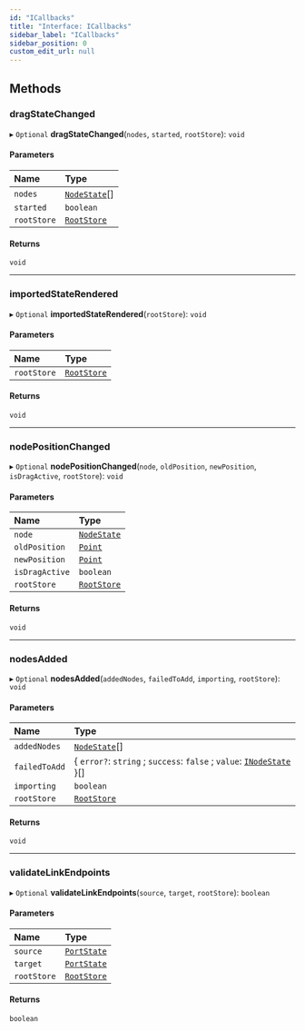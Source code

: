 ```yaml
---
id: "ICallbacks"
title: "Interface: ICallbacks"
sidebar_label: "ICallbacks"
sidebar_position: 0
custom_edit_url: null
---
```


## Methods

### dragStateChanged

▸ `Optional` **dragStateChanged**(`nodes`, `started`, `rootStore`): `void`

#### Parameters

| Name | Type |
| :------ | :------ |
| `nodes` | [`NodeState`](../classes/NodeState.md)[] |
| `started` | `boolean` |
| `rootStore` | [`RootStore`](../classes/RootStore.md) |

#### Returns

`void`

___

### importedStateRendered

▸ `Optional` **importedStateRendered**(`rootStore`): `void`

#### Parameters

| Name | Type |
| :------ | :------ |
| `rootStore` | [`RootStore`](../classes/RootStore.md) |

#### Returns

`void`

___

### nodePositionChanged

▸ `Optional` **nodePositionChanged**(`node`, `oldPosition`, `newPosition`, `isDragActive`, `rootStore`): `void`

#### Parameters

| Name | Type |
| :------ | :------ |
| `node` | [`NodeState`](../classes/NodeState.md) |
| `oldPosition` | [`Point`](../#point) |
| `newPosition` | [`Point`](../#point) |
| `isDragActive` | `boolean` |
| `rootStore` | [`RootStore`](../classes/RootStore.md) |

#### Returns

`void`

___

### nodesAdded

▸ `Optional` **nodesAdded**(`addedNodes`, `failedToAdd`, `importing`, `rootStore`): `void`

#### Parameters

| Name | Type |
| :------ | :------ |
| `addedNodes` | [`NodeState`](../classes/NodeState.md)[] |
| `failedToAdd` | { `error?`: `string` ; `success`: ``false`` ; `value`: [`INodeState`](INodeState.md)  }[] |
| `importing` | `boolean` |
| `rootStore` | [`RootStore`](../classes/RootStore.md) |

#### Returns

`void`

___

### validateLinkEndpoints

▸ `Optional` **validateLinkEndpoints**(`source`, `target`, `rootStore`): `boolean`

#### Parameters

| Name | Type |
| :------ | :------ |
| `source` | [`PortState`](../classes/PortState.md) |
| `target` | [`PortState`](../classes/PortState.md) |
| `rootStore` | [`RootStore`](../classes/RootStore.md) |

#### Returns

`boolean`
